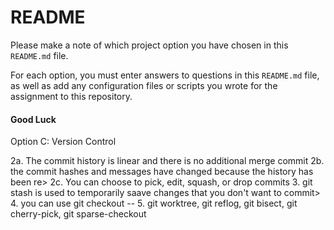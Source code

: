 # README
Please make a note of which project option you have chosen in this `README.md` file.

For each option, you must enter answers to questions in this `README.md` file,
as well as add any configuration files or scripts you wrote for the assignment to this repository. 

#### Good Luck

Option C: Version Control

2a. The commit history is linear and there is no additional merge commit
2b. the commit hashes and messages have changed because the history has been re>
2c. You can choose to pick, edit, squash, or drop commits
3. git stash is used to temporarily saave changes that you don't want to commit>
4. you can use git checkout <commit-hash> -- <file>
5. git worktree, git reflog, git bisect, git cherry-pick, git sparse-checkout
